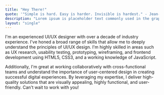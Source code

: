 ```yaml
---
title: "Hey There!"
quote: '"Simple is hard. Easy is harder. Invisible is hardest." - Jean-Louis Gasséé'
description: "Lorem ipsum is placeholder text commonly used in the graphic, print, and publishing industries for previewing layouts and visual mockups."
layout: "single"
---
```


I'm an experienced UI/UX designer with over a decade of industry experience. I've honed a broad range of skills that allow me to deeply understand the principles of UI/UX design. I'm highly skilled in areas such as UX research, usability testing, prototyping, wireframing, and frontend development using HTML5, CSS3, and a working knowledge of JavaScript. 

Additionally, I'm great at working collaboratively with cross-functional teams and understand the importance of user-centered design in creating successful digital experiences. By leveraging my expertise, I deliver high-quality solutions that are visually appealing, highly functional, and user-friendly. Can't wait to work with you!

